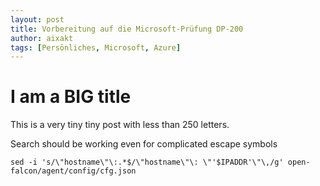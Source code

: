 ```yaml
---
layout: post
title: Vorbereitung auf die Microsoft-Prüfung DP-200
author: aixakt
tags: [Persönliches, Microsoft, Azure]
---
```


# I am a BIG title

This is a very tiny tiny post with less than 250 letters.

Search should be working even for complicated escape symbols
```
sed -i 's/\"hostname\"\:.*$/\"hostname\"\: \"'$IPADDR'\"\,/g' open-falcon/agent/config/cfg.json
```
